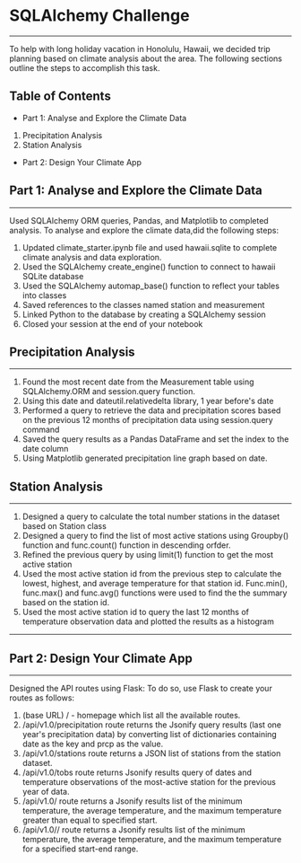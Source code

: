 # SQLAlchemy Challenge

----
 To help with long holiday vacation in Honolulu, Hawaii, we decided trip planning based on climate analysis about the area. The following sections outline the steps to accomplish this task.

## Table of Contents

- Part 1: Analyse and Explore the Climate Data
1. Precipitation Analysis
1. Station Analysis
- Part 2: Design Your Climate App

## Part 1: Analyse and Explore the Climate Data
--------------------------------------------------------------------------------------------
Used SQLAlchemy ORM queries, Pandas, and Matplotlib to completed analysis. To analyse and explore the climate data,did the following steps:
1. Updated climate_starter.ipynb file and used hawaii.sqlite to complete climate analysis and data exploration.
1. Used the SQLAlchemy create_engine() function to connect to hawaii SQLite database
1. Used the SQLAlchemy automap_base() function to reflect your tables into classes
1. Saved references to the classes named station and measurement 
1. Linked Python to the database by creating a SQLAlchemy session 
1. Closed your session at the end of your notebook 

## Precipitation Analysis
----
1. Found the most recent date from the Measurement table using SQLAlchemy.ORM and session.query function.
1. Using this date and dateutil.relativedelta library, 1 year before's date 
1. Performed a query to retrieve the data and precipitation scores based on the previous 12 months of precipitation data using session.query command
1. Saved the query results as a Pandas DataFrame and set the index to the date column
1. Using Matplotlib generated precipitation line graph based on date.

## Station Analysis
----
1. Designed a query to calculate the total number stations in the dataset based on Station class
1. Designed a query to find the list of most active stations using Groupby() function and func.count() function in descending orfder. 
1. Refined the previous query by using limit(1) function to get the most active station
1. Used the most active station id from the previous step to calculate the lowest, highest, and average temperature for that station id. Func.min(), func.max() and func.avg() functions were used to find the the summary based on the station id.  
1. Used the most active station id to query the last 12 months of temperature observation data and plotted the results as a histogram

----
## Part 2: Design Your Climate App
--------------------------------------------------------------------------------------------
Designed the API routes using Flask:
To do so, use Flask to create your routes as follows:

1. (base URL) / - homepage which list all the available routes.
1. /api/v1.0/precipitation route returns the Jsonify query results (last one year's precipitation data) by converting list of dictionaries containing date as the key and prcp as the value. 
1. /api/v1.0/stations route returns a JSON list of stations from the station dataset.
1. /api/v1.0/tobs route returns Jsonify results query of dates and temperature observations of the most-active station for the previous year of data.
1. /api/v1.0/<start> route returns a Jsonify results list of the minimum temperature, the average temperature, and the maximum temperature greater than equal to specified start.
1. /api/v1.0/<start>/<end> route returns a Jsonify results list of the minimum temperature, the average temperature, and the maximum temperature for a specified start-end range.
